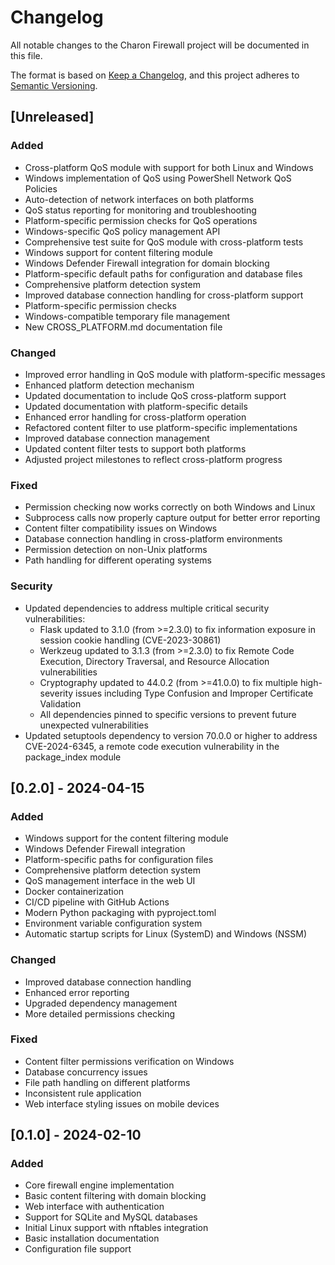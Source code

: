 # Changelog

All notable changes to the Charon Firewall project will be documented in this file.

The format is based on [Keep a Changelog](https://keepachangelog.com/en/1.0.0/),
and this project adheres to [Semantic Versioning](https://semver.org/spec/v2.0.0.html).

## [Unreleased]

### Added
- Cross-platform QoS module with support for both Linux and Windows
- Windows implementation of QoS using PowerShell Network QoS Policies
- Auto-detection of network interfaces on both platforms
- QoS status reporting for monitoring and troubleshooting
- Platform-specific permission checks for QoS operations
- Windows-specific QoS policy management API
- Comprehensive test suite for QoS module with cross-platform tests
- Windows support for content filtering module
- Windows Defender Firewall integration for domain blocking
- Platform-specific default paths for configuration and database files
- Comprehensive platform detection system
- Improved database connection handling for cross-platform support
- Platform-specific permission checks
- Windows-compatible temporary file management
- New CROSS_PLATFORM.md documentation file

### Changed
- Improved error handling in QoS module with platform-specific messages
- Enhanced platform detection mechanism
- Updated documentation to include QoS cross-platform support
- Updated documentation with platform-specific details
- Enhanced error handling for cross-platform operation
- Refactored content filter to use platform-specific implementations
- Improved database connection management
- Updated content filter tests to support both platforms
- Adjusted project milestones to reflect cross-platform progress

### Fixed
- Permission checking now works correctly on both Windows and Linux
- Subprocess calls now properly capture output for better error reporting
- Content filter compatibility issues on Windows
- Database connection handling in cross-platform environments
- Permission detection on non-Unix platforms
- Path handling for different operating systems

### Security
- Updated dependencies to address multiple critical security vulnerabilities:
  - Flask updated to 3.1.0 (from >=2.3.0) to fix information exposure in session cookie handling (CVE-2023-30861)
  - Werkzeug updated to 3.1.3 (from >=2.3.0) to fix Remote Code Execution, Directory Traversal, and Resource Allocation vulnerabilities
  - Cryptography updated to 44.0.2 (from >=41.0.0) to fix multiple high-severity issues including Type Confusion and Improper Certificate Validation
  - All dependencies pinned to specific versions to prevent future unexpected vulnerabilities
- Updated setuptools dependency to version 70.0.0 or higher to address CVE-2024-6345, a remote code execution vulnerability in the package_index module

## [0.2.0] - 2024-04-15

### Added
- Windows support for the content filtering module
- Windows Defender Firewall integration
- Platform-specific paths for configuration files
- Comprehensive platform detection system
- QoS management interface in the web UI
- Docker containerization
- CI/CD pipeline with GitHub Actions
- Modern Python packaging with pyproject.toml
- Environment variable configuration system
- Automatic startup scripts for Linux (SystemD) and Windows (NSSM)

### Changed
- Improved database connection handling
- Enhanced error reporting
- Upgraded dependency management
- More detailed permissions checking

### Fixed
- Content filter permissions verification on Windows
- Database concurrency issues
- File path handling on different platforms
- Inconsistent rule application
- Web interface styling issues on mobile devices

## [0.1.0] - 2024-02-10

### Added
- Core firewall engine implementation
- Basic content filtering with domain blocking
- Web interface with authentication
- Support for SQLite and MySQL databases
- Initial Linux support with nftables integration
- Basic installation documentation
- Configuration file support 
